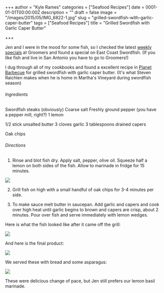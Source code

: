 +++
author = "Kyle Rames"
categories = ["Seafood Recipes"]
date = 0001-01-01T00:00:00Z
description = ""
draft = false
image = "/images/2015/05/IMG_6822-1.jpg"
slug = "grilled-swordfish-with-garlic-caper-butter"
tags = ["Seafood Recipes"]
title = "Grilled Swordfish with Garlic Caper Butter"

+++

Jen and I were in the mood for some fish, so I checked the latest [weekly specials](http://groomerseafood.com/weekly-specials/) at Groomers and found a special on East Coast Swordfish. (If you like fish and live in San Antonio you have to go to Groomers!)

I dug through all of my cookbooks and found a excellent recipe in [Planet Barbecue](http://www.amazon.com/Planet-Barbecue-Steven-Raichlen/dp/0761148019/ref=sr_1_1?ie=UTF8&qid=1430600757&sr=8-1&keywords=planet+barbeque) for grilled swordfish with garlic caper butter. (It's what Steven Raichlen makes when he is home in Martha's Vineyard during swordfish season)

###### Ingredients

Swordfish steaks (obviously)
Coarse salt
Freshly ground pepper (you have a pepper mill, right?)
1 lemon

1/2 stick unsalted butter
3 cloves garlic
3 tablespoons drained capers

Oak chips

###### Directions
1. Rinse and blot fish dry. Apply salt, pepper, olive oil. Squeeze half a lemon on both sides of the fish. Allow to marinade in fridge for 15 minutes.

![](/content/images/2015/05/IMG_6811.jpg)

2. Grill fish on high with a small handful of oak chips for 3-4 minutes per side.

3. To make sauce melt butter in saucepan. Add garlic and capers and cook over high heat until garlic begins to brown and capers are crisp, about 2 minutes. Pour over fish and serve immediately with lemon wedges.

Here is what the fish looked like after it came off the grill:

![](/content/images/2015/05/IMG_6816.jpg)

And here is the final product:

![](/content/images/2015/05/IMG_6822.jpg)

We served these with bread and some asparagus:

![](/content/images/2015/05/IMG_6817.jpg)

These were delicious change of pace, but Jen still prefers our lemon basil marinade. 

 

